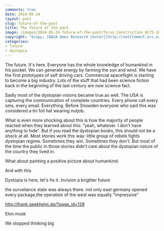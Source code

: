 ```yaml
---
comments: true
date: 2014-05-24
layout: post
slug: future-of-the-past
title: The future of the past
image: /images/2014-05-24-future-of-the-past/Torus_Construction_AC75-1886_1920.jpg
copyright: "&copy; [NASA Ames Research Center](http://settlement.arc.nasa.gov/70sArtHiRes/70sArt/art.html)"
categories:
- future
- dystopia
---
```

The future. It's here. Everyone has the whole knowledge of humankind in
his pocket. We can generate energy by farming the sun and wind. We have
the first prototypes of self driving cars. Commercial spaceflight is
starting to become a big industry. Lots of the stuff that had been
science fiction back in the beginning of the last century are now
science fact.

Sadly most of the dystopian visions became true as well. The USA is
capturing the communication of complete countries. Every phone call
every sms, every email. Everything. Before Snowden everyone who said this
was considered a tin foil hat wearing nutjob.

What is even more shocking about this is how the majority of people reacted
when they learned about this: "yeah, whatever. I don't have anything to hide".
But if you read the dystopian books, this should not be a shock at all.
Most stories work this way: little group of rebels fights dystopian regime.
Sometimes they win. Sometimes they don't. But most of the time the public
in those stories didn't care about the dystopian nature of the country
they lived in.

What about painting a positive picture about humankind.

And with this 

Dystopia is here, let's fix it. Invision a brighter future

the surveilance state was always there. not only east germany opened every package,the operation of the west was equally "impressive"

http://frank.geekheim.de/?page_id=128

Elon musk

We stopped thinking big
